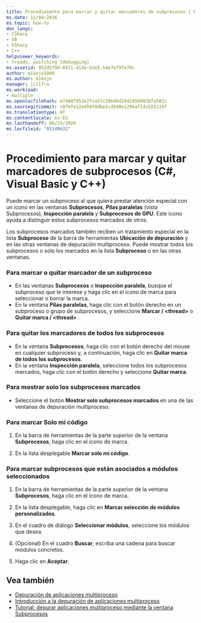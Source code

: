 ```yaml
---
title: Procedimiento para marcar y quitar marcadores de subprocesos | Microsoft Docs
ms.date: 11/04/2016
ms.topic: how-to
dev_langs:
- CSharp
- VB
- FSharp
- C++
helpviewer_keywords:
- treads, switching [debugging]
ms.assetid: 952d579d-6911-413e-b3e5-54e7e797e70c
author: mikejo5000
ms.author: mikejo
manager: jillfra
ms.workload:
- multiple
ms.openlocfilehash: e7480f953e2fca57c296d6d1641059993bfa582c
ms.sourcegitcommit: c076fe12e459f0dbe2cd508e1294af14cb53119f
ms.translationtype: HT
ms.contentlocale: es-ES
ms.lasthandoff: 06/25/2020
ms.locfileid: "85349632"
---
```

# <a name="how-to-flag-and-unflag-threads-c-visual-basic-c"></a>Procedimiento para marcar y quitar marcadores de subprocesos (C#, Visual Basic y C++)

Puede marcar un subproceso al que quiera prestar atención especial con un icono en las ventanas **Subprocesos**, **Pilas paralelas** (vista Subprocesos), **Inspección paralela** y **Subprocesos de GPU**. Este icono ayuda a distinguir estos subprocesos marcados de otros.

Los subprocesos marcados también reciben un tratamiento especial en la lista **Subproceso** de la barra de herramientas **Ubicación de depuración** y en las otras ventanas de depuración multiproceso. Puede mostrar todos los subprocesos o solo los marcados en la lista **Subproceso** o en las otras ventanas.

### <a name="to-flag-or-unflag-a-thread"></a>Para marcar o quitar marcador de un subproceso

- En las ventanas **Subprocesos** o **Inspección paralela**, busque el subproceso que le interese y haga clic en el icono de marca para seleccionar o borrar la marca.
- En la ventana **Pilas paralelas**, haga clic con el botón derecho en un subproceso o grupo de subprocesos, y seleccione **Marcar / \<thread>** o **Quitar marca / \<thread>** .

### <a name="to-unflag-all-threads"></a>Para quitar los marcadores de todos los subprocesos

- En la ventana **Subprocesos**, haga clic con el botón derecho del mouse en cualquier subproceso y, a continuación, haga clic en **Quitar marca de todos los subprocesos**.
- En la ventana **Inspección paralela**, seleccione todos los subprocesos marcados, haga clic con el botón derecho y seleccione **Quitar marca**.

### <a name="to-display-only-flagged-threads"></a>Para mostrar solo los subprocesos marcados

- Seleccione el botón **Mostrar solo subprocesos marcados** en una de las ventanas de depuración multiproceso.

### <a name="to-flag-just-my-code"></a>Para marcar Solo mi código

1. En la barra de herramientas de la parte superior de la ventana **Subprocesos**, haga clic en el icono de marca.

2. En la lista desplegable **Marcar solo mi código**.

### <a name="to-flag-threads-that-are-associated-with-selected-modules"></a>Para marcar subprocesos que están asociados a módulos seleccionados

1. En la barra de herramientas de la parte superior de la ventana **Subprocesos**, haga clic en el icono de marca.

2. En la lista desplegable, haga clic en **Marcar selección de módulos personalizados**.

3. En el cuadro de diálogo **Seleccionar módulos**, seleccione los módulos que desea.

4. (Opcional) En el cuadro **Buscar**, escriba una cadena para buscar módulos concretos.

5. Haga clic en **Aceptar**.

## <a name="see-also"></a>Vea también
- [Depuración de aplicaciones multiproceso](../debugger/debug-multithreaded-applications-in-visual-studio.md)
- [Introducción a la depuración de aplicaciones multiproceso](../debugger/get-started-debugging-multithreaded-apps.md)
- [Tutorial: depurar aplicaciones multiproceso mediante la ventana Subprocesos](../debugger/how-to-use-the-threads-window.md)
